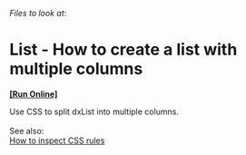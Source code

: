 <!-- default file list -->
*Files to look at*:

<!-- default file list end -->
# List - How to create a list with multiple columns 
<!-- run online -->
**[[Run Online]](https://codecentral.devexpress.com/t479648)**
<!-- run online end -->


Use CSS to split dxList into multiple columns.<br><br>See also:<br><a href="https://www.devexpress.com/Support/Center/p/K18570">How to inspect CSS rules</a>

<br/>


